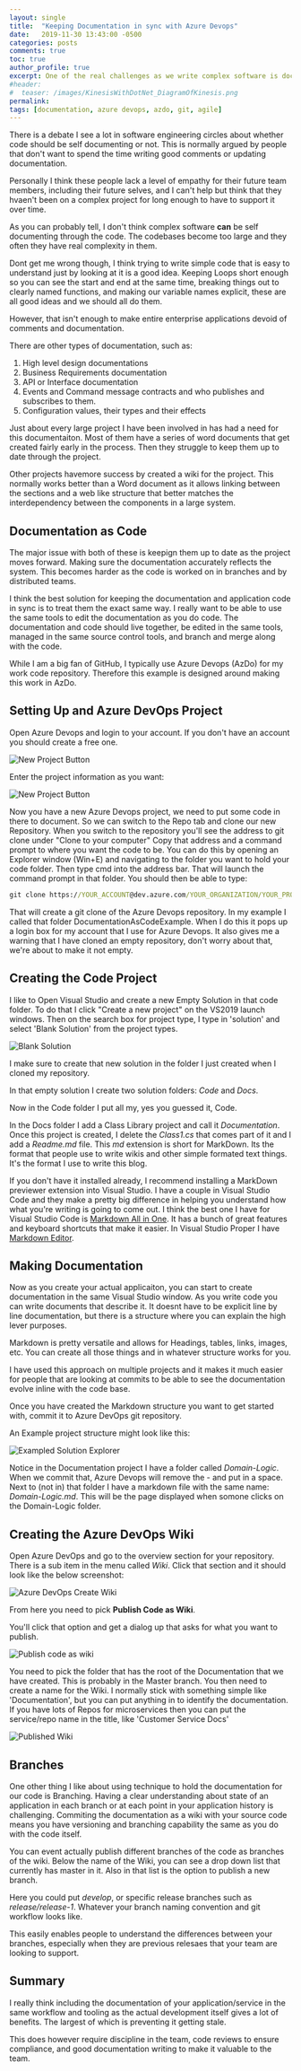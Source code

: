```yaml
---
layout: single
title:  "Keeping Documentation in sync with Azure Devops"
date:   2019-11-30 13:43:00 -0500
categories: posts
comments: true
toc: true
author_profile: true
excerpt: One of the real challenges as we write complex software is documenting it well, and keeping that documentation up to date. Here I show a technique I use for managing the process of documentation updates and making them accessible using Azure Devops
#header:
#  teaser: /images/KinesisWithDotNet_DiagramOfKinesis.png
permalink: 
tags: [documentation, azure devops, azdo, git, agile]
---
```


There is a debate I see a lot in software engineering circles about whether code should be self documenting or not. This is normally argued by people that don't want to spend the time writing good comments or updating documentation.

Personally I think these people lack a level of empathy for their future team members, including their future selves, and I can't help but think that they hvaen't been on a complex project for long enough to have to support it over time.

As you can probably tell, I don't think complex software **can** be self documenting through the code. The codebases become too large and they often they have real complexity in them.

Dont get me wrong though, I think trying to write simple code that is easy to understand just by looking at it is a good idea. 
Keeping Loops short enough so you can see the start and end at the same time, breaking things out to clearly named functions, and making our variable names explicit, these are all good ideas and we should all do them.

However, that isn't enough to make entire enterprise applications devoid of comments and documentation.

There are other types of documentation, such as:

1. High level design documentations
2. Business Requirements documentation
3. API or Interface documentation
4. Events and Command message contracts and who publishes and subscribes to them.
5. Configuration values, their types and their effects

Just about every large project I have been involved in has had a need for this documentaiton. Most of them have a series of word documents that get created fairly early in the process. Then they struggle to keep them up to date through the project.

Other projects havemore success by created a wiki for the project. This normally works better than a Word document as it allows linking between the sections and a web like structure that better matches the interdependency between the components in a large system.

## Documentation as Code

The major issue with both of these is keepign them up to date as the project moves forward. Making sure the documentation accurately reflects the system. This becomes harder as the code is worked on in branches and by distributed teams.

I think the best solution for keeping the documentation and application code in sync is to treat them the exact same way. I really want to be able to use the same tools to edit the documentation as you do code. The documentation and code should live together, be edited in the same tools, managed in the same source control tools, and branch and merge along with the code.

While I am a big fan of GitHub, I typically use Azure Devops (AzDo) for my work code repository. Therefore this example is designed around making this work in AzDo.

## Setting Up and Azure DevOps Project

Open Azure Devops and login to your account. If you don't have an account you should create a free one.

![New Project Button](../images/2019-11-19-keeping-documentation-in-sync-with-azure-devops/create-new-project-button.png)

Enter the project information as you want:

![New Project Button](../images/2019-11-19-keeping-documentation-in-sync-with-azure-devops/new-project-form.png)

Now you have a new Azure Devops project, we need to put some code in there to document. So we can switch to the Repo tab and clone our new Repository.
When you switch to the repository you'll see the address to git clone under "Clone to your computer"
Copy that address and a command prompt to where you want the code to be.
You can do this by opening an Explorer window (Win+E) and navigating to the folder you want to hold your code folder.
Then type cmd into the address bar. That will launch the command prompt in that folder.
You should then be able to type:

``` cmd
git clone https://YOUR_ACCOUNT@dev.azure.com/YOUR_ORGANIZATION/YOUR_PROJECT/_git/YOUR_REPO YOUR_FOLDER_NAME
```

That will create a git clone of the Azure Devops repository. In my example I called that folder DocumentationAsCodeExample.
When I do this it pops up a login box for my account that I use for Azure Devops.
It also gives me a warning that I have cloned an empty repository, don't worry about that, we're about to make it not empty.

## Creating the Code Project

I like to Open Visual Studio and create a new Empty Solution in that code folder.
To do that I click "Create a new project" on the VS2019 launch windows.
Then on the search box for project type, I type in 'solution' and select 'Blank Solution' from the project types.

![Blank Solution](../images/2019-11-19-keeping-documentation-in-sync-with-azure-devops/blank-solution-picked.png)

I make sure to create that new solution in the folder I just created when I cloned my repository.

In that empty solution I create two solution folders: *Code* and *Docs*.

Now in the Code folder I put all my, yes you guessed it, Code.

In the Docs folder I add a Class Library project and call it *Documentation*.
Once this project is created, I delete the *Class1.cs* that comes part of it and I add a *Readme.md* file.
This *md* extension is short for MarkDown.
Its the format that people use to write wikis and other simple formated text things.
It's the format I use to write this blog.

If you don't have it installed already, I recommend installing a MarkDown previewer extension into Visual Studio.
I have a couple in Visual Studio Code and they make a pretty big difference in helping you understand how what you're writing is going to come out.
I think the best one I have for Visual Studio Code is [Markdown All in One](https://marketplace.visualstudio.com/items?itemName=yzhang.markdown-all-in-one). It has a bunch of great features and keyboard shortcuts that make it easier.
In Visual Studio Proper I have [Markdown Editor](https://marketplace.visualstudio.com/items?itemName=MadsKristensen.MarkdownEditor).

## Making Documentation

Now as you create your actual applicaiton, you can start to create documentation in the same Visual Studio window.
As you write code you can write documents that describe it.
It doesnt have to be explicit line by line documentation, but there is a structure where you can explain the high lever purposes.

Markdown is pretty versatile and allows for Headings, tables, links, images, etc. You can create all those things and in whatever structure works for you.

I have used this approach on multiple projects and it makes it much easier for people that are looking at commits to be able to see the documentation evolve inline with the code base.

Once you have created the Markdown structure you want to get started with, commit it to Azure DevOps git repository.

An Example project structure might look like this:

![Exampled Solution Explorer](../images/2019-11-19-keeping-documentation-in-sync-with-azure-devops/example-solution-explorer.png)


Notice in the Documentation project I have a folder called *Domain-Logic*.
When we commit that, Azure Devops will remove the - and put in a space.
Next to (not in) that folder I have a markdown file with the same name: *Domain-Logic.md*.
This will be the page displayed when somone clicks on the Domain-Logic folder.

## Creating the Azure DevOps Wiki

Open Azure DevOps and go to the overview section for your repository.
There is a sub item in the menu called *Wiki*. Click that section and it should look like the below screenshot:

![Azure DevOps Create Wiki](../images/2019-11-19-keeping-documentation-in-sync-with-azure-devops/creating-wiki-1.png)

From here you need to pick **Publish Code as Wiki**.

You'll click that option and get a dialog up that asks for what you want to publish.

![Publish code as wiki](../images/2019-11-19-keeping-documentation-in-sync-with-azure-devops/publish-code-as-wiki.png)

You need to pick the folder that has the root of the Documentation that we have created.
This is probably in the Master branch.
You then need to create a name for the Wiki. I normally stick with something simple like 'Documentation', but you can put anything in to identify the documentation.
If you have lots of Repos for microservices then you can put the service/repo name in the title, like 'Customer Service Docs'

![Published Wiki](../images/2019-11-19-keeping-documentation-in-sync-with-azure-devops/published-wiki.png)

## Branches

One other thing I like about using technique to hold the documentation for our code is Branching.
Having a clear understanding about state of an application in each branch or at each point in your application history is challenging.
Commiting the documentation as a wiki with your source code means you have versioning and branching capability the same as you do with the code itself.

You can event actually publish different branches of the code as branches of the wiki.
Below the name of the Wiki, you can see a drop down list that currently has master in it.
Also in that list is the option to publish a new branch.

Here you could put *develop*, or specific release branches such as *release/release-1*.
Whatever your branch naming convention and git workflow looks like.

This easily enables people to understand the differences between your branches, especially when they are previous relesaes that your team are looking to support.

## Summary

I really think including the documentation of your application/service in the same workflow and tooling as the actual development itself gives a lot of benefits.
The largest of which is preventing it getting stale.

This does however require discipline in the team, code reviews to ensure compliance, and good documentation writing to make it valuable to the team.
